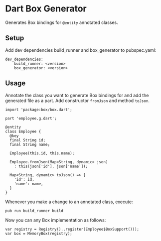 Dart Box Generator
==================

Generates Box bindings for `@entity` annotated classes.

Setup
-----
Add dev dependencies build_runner and box_generator to pubspec.yaml:
```
dev_dependencies:
    build_runner: <version>
    box_generator: <version>
```

Usage
-----

Annotate the class you want to generate Box bindings for and add the generated file as a part.
Add constructor `fromJson` and method `toJson`.

```
import 'package:box/box.dart';

part 'employee.g.dart';

@entity
class Employee {
  @key
  final String id;
  final String name;

  Employee(this.id, this.name);

  Employee.fromJson(Map<String, dynamic> json) 
    : this(json['id'], json['name']);

  Map<String, dynamic> toJson() => {
    'id': id,
    'name': name,
  }
}
```

Whenever you make a change to an annotated class, execute:
```
pub run build_runner build
```

Now you can any Box implementation as follows:
```
var registry = Registry()..register(Employee$BoxSupport()));
var box = MemoryBox(registry);
```

